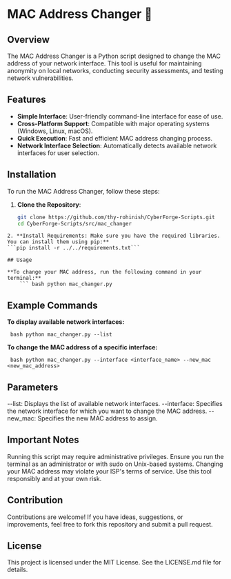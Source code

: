 # MAC Address Changer 🔄

## Overview

The MAC Address Changer is a Python script designed to change the MAC address of your network interface. This tool is useful for maintaining anonymity on local networks, conducting security assessments, and testing network vulnerabilities. 

## Features

- **Simple Interface**: User-friendly command-line interface for ease of use.
- **Cross-Platform Support**: Compatible with major operating systems (Windows, Linux, macOS).
- **Quick Execution**: Fast and efficient MAC address changing process.
- **Network Interface Selection**: Automatically detects available network interfaces for user selection.

## Installation

To run the MAC Address Changer, follow these steps:

1. **Clone the Repository**:
   ```bash
   git clone https://github.com/thy-rohinish/CyberForge-Scripts.git
   cd CyberForge-Scripts/src/mac_changer
```
2. **Install Requirements: Make sure you have the required libraries. You can install them using pip:**
```pip install -r ../../requirements.txt```

## Usage

**To change your MAC address, run the following command in your terminal:**
    ``` bash python mac_changer.py
```
## Example Commands

**To display available network interfaces:**

``` bash python mac_changer.py --list```

**To change the MAC address of a specific interface:**

``` bash python mac_changer.py --interface <interface_name> --new_mac <new_mac_address>```

## Parameters
--list: Displays the list of available network interfaces.
--interface: Specifies the network interface for which you want to change the MAC address.
--new_mac: Specifies the new MAC address to assign.

## Important Notes
Running this script may require administrative privileges. Ensure you run the terminal as an administrator or with sudo on Unix-based systems.
Changing your MAC address may violate your ISP's terms of service. Use this tool responsibly and at your own risk.

## Contribution
Contributions are welcome! If you have ideas, suggestions, or improvements, feel free to fork this repository and submit a pull request.

## License
This project is licensed under the MIT License. See the LICENSE.md file for details.